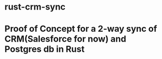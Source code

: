 # rust-crm-sync
# Proof of Concept for a 2-way sync of CRM(Salesforce for now) and Postgres db in Rust
